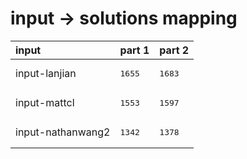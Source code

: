 # input -> solutions mapping
|input|part 1|part 2|
|:---|:---|:---|
|input-lanjian|<pre>1655</pre>|<pre>1683</pre>|
|input-mattcl|<pre>1553</pre>|<pre>1597</pre>|
|input-nathanwang2|<pre>1342</pre>|<pre>1378</pre>|

